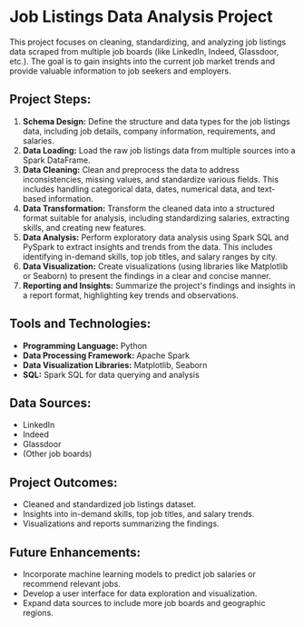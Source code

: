 # Job Listings Data Analysis Project

This project focuses on cleaning, standardizing, and analyzing job listings data scraped from multiple job boards (like LinkedIn, Indeed, Glassdoor, etc.). The goal is to gain insights into the current job market trends and provide valuable information to job seekers and employers.

## Project Steps:

1. **Schema Design:** Define the structure and data types for the job listings data, including job details, company information, requirements, and salaries.
2. **Data Loading:** Load the raw job listings data from multiple sources into a Spark DataFrame.
3. **Data Cleaning:** Clean and preprocess the data to address inconsistencies, missing values, and standardize various fields. This includes handling categorical data, dates, numerical data, and text-based information.
4. **Data Transformation:** Transform the cleaned data into a structured format suitable for analysis, including standardizing salaries, extracting skills, and creating new features.
5. **Data Analysis:** Perform exploratory data analysis using Spark SQL and PySpark to extract insights and trends from the data. This includes identifying in-demand skills, top job titles, and salary ranges by city.
6. **Data Visualization:** Create visualizations (using libraries like Matplotlib or Seaborn) to present the findings in a clear and concise manner.
7. **Reporting and Insights:** Summarize the project's findings and insights in a report format, highlighting key trends and observations.

## Tools and Technologies:

* **Programming Language:** Python
* **Data Processing Framework:** Apache Spark
* **Data Visualization Libraries:** Matplotlib, Seaborn
* **SQL:** Spark SQL for data querying and analysis

## Data Sources:

* LinkedIn
* Indeed
* Glassdoor
* (Other job boards)

## Project Outcomes:

* Cleaned and standardized job listings dataset.
* Insights into in-demand skills, top job titles, and salary trends.
* Visualizations and reports summarizing the findings.

## Future Enhancements:

* Incorporate machine learning models to predict job salaries or recommend relevant jobs.
* Develop a user interface for data exploration and visualization.
* Expand data sources to include more job boards and geographic regions.
